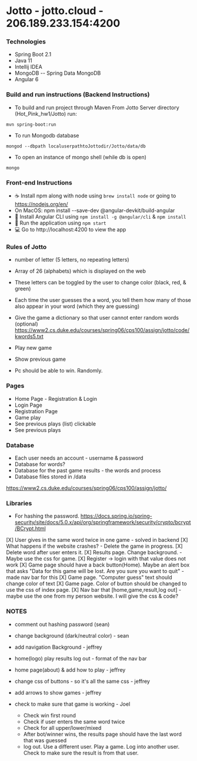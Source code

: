 # Jotto - jotto.cloud - 206.189.233.154:4200

### Technologies
* Spring Boot 2.1
* Java 11
* Intellij IDEA 
* MongoDB -- Spring Data MongoDB
* Angular 6

### Build and run instructions (Backend Instructions)
* To build and run project through Maven
From Jotto Server directory (Hot_Pink_hw1/Jotto) run:
```
mvn spring-boot:run
```
* To run Mongodb database
```
mongod --dbpath localuserpathtoJottodir/Jotto/data/db
```
* To open an instance of mongo shell (while db is open)
```
mongo
```

### Front-end Instructions
* :coffee: Install npm along with node using `brew install node` or going to https://nodejs.org/en/
* On MacOS: npm install --save-dev @angular-devkit/build-angular
* :whale: Install Angular CLI using `npm install -g @angular/cli` & `npm install`
* :running: Run the application using `npm start`
* :computer: Go to http://localhost:4200 to view the app

### Rules of Jotto
* number of letter (5 letters, no repeating letters)
* Array of 26 (alphabets) which is displayed on the web
* These letters can be toggled by the user to change color (black, red, & green)
* Each time the user guesses the a word, you tell them how many of those also appear in your word (which they are guessing)

* Give the game a dictionary so that user cannot enter random words (optional)
https://www2.cs.duke.edu/courses/spring06/cps100/assign/jotto/code/kwords5.txt

* Play new game
* Show previous game
* Pc should be able to win. Randomly.

### Pages
* Home Page - Registration & Login
* Login Page
* Registration Page
* Game play
* See previous plays (list) clickable
* See previous plays

### Database
* Each user needs an account - username & password
* Database for words?
* Database for the past game results - the words and process
* Database files stored in /data

https://www2.cs.duke.edu/courses/spring06/cps100/assign/jotto/

### Libraries
* For hashing the password.
https://docs.spring.io/spring-security/site/docs/5.0.x/api/org/springframework/security/crypto/bcrypt/BCrypt.html

[X] User gives in the same word twice in one game - solved in backend
[X] What happens if the website crashes? - Delete the game in progress.
[X] Delete word after user enters it.
[X] Results page. Change background. - Maybe use the css for game.
[X] Register -> login with that value does not work
[X] Game page should have a back button(Home). Maybe an alert box that asks "Data for this game will be lost. Are you sure you want to quit" - made nav bar for this
[X] Game page. "Computer guess" text should change color of text
[X] Game page. Color of button should be changed to use the css of index page.
[X] Nav bar that [home,game,result,log out] - maybe use the one from my person website. I will give the css & code?

### NOTES
* comment out hashing password (sean)
* change background (dark/neutral color) - sean

* add navigation Background - jeffrey
* home(logo) play results	log out - format of the nav bar

* home page(about) & add how to play - jeffrey
* change css of buttons - so it's all the same css - jeffrey
* add arrows to show games - jeffrey 

* check to make sure that game is working - Joel
	* Check win first round
	* Check if user enters the same word twice
	* Check for all upper/lower/mixed
	* After bot/winner wins, the results page should have the last word that was guessed
	* log out. Use a different user. Play a game. Log into another user. Check to make sure the result is from that user.

